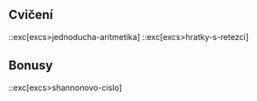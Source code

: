 ## Cvičení
::exc[excs>jednoducha-aritmetika]
::exc[excs>hratky-s-retezci]

## Bonusy
::exc[excs>shannonovo-cislo]
